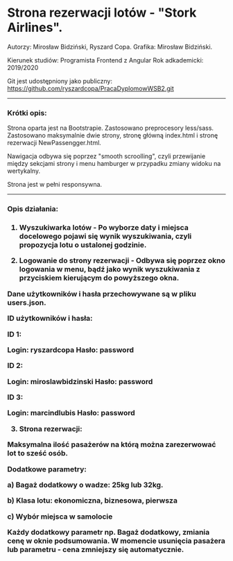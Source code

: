 <h1>Strona rezerwacji lotów - "Stork Airlines".</h1>

Autorzy: Mirosław Bidziński, Ryszard Copa.
Grafika: Mirosław Bidziński.

Kierunek studiów: Programista Frontend z Angular
Rok adkademicki: 2019/2020

Git jest udostępniony jako publiczny:
https://github.com/ryszardcopa/PracaDyplomowWSB2.git

------------------------------------------

<h3>Krótki opis:</h3>

  Strona oparta jest na Bootstrapie. Zastosowano preprocesory less/sass.
Zastosowano maksymalnie dwie strony, stronę główną index.html i stronę rezerwacji NewPassengger.html.

  Nawigacja odbywa się poprzez "smooth scroolling", czyli przewijanie między sekcjami strony i menu hamburger w przypadku zmiany 
widoku na wertykalny.

Strona jest w pełni responsywna.

------------------------------------------

<h3>Opis działania:<h3>

  1. Wyszukiwarka lotów - Po wyborze daty i miejsca docelowego pojawi się wynik wyszukiwania,
czyli propozycja lotu o ustalonej godzinie.

  2. Logowanie do strony rezerwacji - Odbywa się poprzez okno logowania w menu, 
bądź jako wynik wyszukiwania z przyciskiem kierującym do powyższego okna.

Dane użytkowników i hasła przechowywane są w pliku users.json.

ID użytkowników i hasła:

ID 1:

Login: ryszardcopa
Hasło: password

ID 2:

Login: miroslawbidzinski
Hasło: password

ID 3:

Login: marcindlubis
Hasło: password

  3. Strona rezerwacji:

Maksymalna ilość pasażerów na którą można zarezerwować lot to sześć osób. 

Dodatkowe parametry:

  a) Bagaż dodatkowy o wadze: 25kg lub 32kg.
  
  b) Klasa lotu: ekonomiczna, biznesowa, pierwsza
  
  c) Wybór miejsca w samolocie

Każdy dodatkowy parametr np. Bagaż dodatkowy, zmiania cenę w oknie podsumowania.
W momencie usunięcia pasażera lub parametru - cena zmniejszy się automatycznie.

